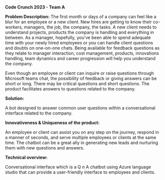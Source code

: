 **Code Crunch 2023 - Team A**

**Problem Description:**
The first month or days of a company can feel like a blur for an employee or a new client. New hires are getting to know their co-workers, managers, the job, the company, the tasks. A new client needs to understand projects, products the company is handling and everything in between. As a manager, hopefully, you’ve been able to spend adequate time with your newly hired employees or you can handle client questions and doubts on one-on-one chats. Being available for feedback questions as they relate to manager interaction, cost management, products, innovations handling, team dynamics and career progression will help you understand the company. 

Even though an employee or client can inquire or raise questions through Microsoft teams chat, the possibility of feedback or giving answers can be short or long. There may be critical questions and short questions. The product facilitates answers to questions related to the company. 

**Solution:**

A bot designed to answer common user questions within a conversational interface related to the company. 

**Innovativeness & Uniqueness of the product:**

An employee or client can assist you on any step on the journey, respond in a manner of seconds, and serve multiple employees or clients at the same time. The chatbot can be a great ally in generating new leads and nurturing them with new questions and answers. 

**Technical overview:**

Conversational interface which is a Q n A chatbot using Azure language studio that can provide a user-friendly interface to employees and clients. 
